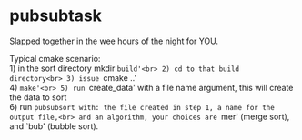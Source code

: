 # pubsubtask

Slapped together in the wee hours of the night for YOU.

Typical cmake scenario:<br>
	1) in the sort directory mkdir `build'<br>
	2) cd to that build directory<br>
	3) issue `cmake ..'<br>
	4) `make'<br>
	5) run `create_data' with a file name argument, this will create the data to sort<br>
	6) run `pubsubsort with: the file created in step 1, a name for the output file,<br>
		and an algorithm, your choices are `mer' (merge sort), and `bub' (bubble sort).<br>
